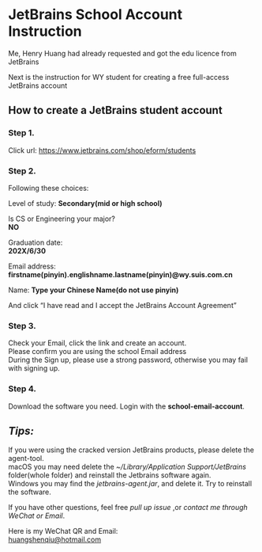 # JetBrains School Account Instruction
 Me, Henry Huang had already requested and got the edu licence from JetBrains 
 
 Next is the instruction for WY student for creating a free full-access JetBrains account


## How to create a JetBrains student account

### Step 1.   
Click url: https://www.jetbrains.com/shop/eform/students

### Step 2.  

Following these choices:


Level of study: **Secondary(mid or high school)**  


Is CS or Engineering your major?   
**NO**  

Graduation date:    
**202X/6/30**  


Email address:  
**firstname(pinyin).englishname.lastname(pinyin)@wy.suis.com.cn**  


Name:
**Type your Chinese Name(do not use pinyin)**

And click “I have read and I accept the JetBrains Account Agreement”  

### Step 3.  
Check your Email, click the link and create an account.  
Please confirm you are using the school Email address  
During the Sign up, please use a strong password, otherwise you may fail with signing up.  
 
### Step 4.  
Download the software you need. Login with the **school-email-account**.  


## ***Tips:***  
If you were using the cracked version JetBrains products, please delete the agent-tool.  
macOS you may need delete the *~/Library/Application Support/JetBrains* folder(whole folder) and reinstall the Jetbrains software again.  
Windows you may find the *jetbrains-agent.jar*, and delete it. Try to reinstall the software. 
 
 
If you have other questions, feel free *pull up issue* ,or *contact me through WeChat or Email*. 
 
Here is my WeChat QR and Email:   
huangshenqiu@hotmail.com  


